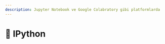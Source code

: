 ```yaml
---
description: Jupyter Notebook ve Google Colabratory gibi platformlarda kullanılan python türevi bir dildir.
---
```

# 📗 IPython

